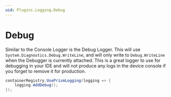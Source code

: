 ```yaml
---
uid: Plugins.Logging.Debug
---
```


# Debug

Similar to the Console Logger is the Debug Logger. This will use `System.Diagnostics.Debug.WriteLine`, and will only write to `Debug.WriteLine` when the Debugger is currently attached. This is a great logger to use for debugging in your IDE and will not produce any logs in the device console if you forget to remove it for production.

```cs
containerRegistry.UsePrismLogging(logging => {
    logging.AddDebug();
});
```
